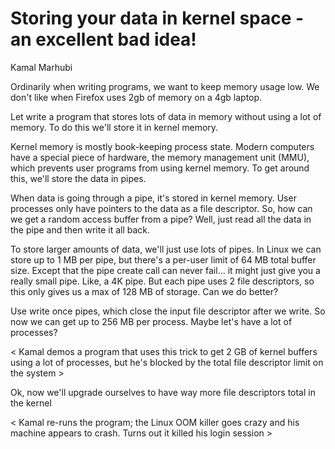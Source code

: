 # Storing your data in kernel space - an excellent bad idea!

Kamal Marhubi

Ordinarily when writing programs, we want to keep memory usage low. We don't like when Firefox uses 2gb of memory on a 4gb laptop.

Let write a program that stores lots of data in memory without using a lot of memory. To do this we'll store it in kernel memory.

Kernel memory is mostly book-keeping process state. Modern computers have a special piece of hardware, the memory management unit (MMU), which prevents user programs from using kernel memory. To get around this, we'll store the data in pipes.

When data is going through a pipe, it's stored in kernel memory. User processes only have pointers to the data as a file descriptor. So, how can we get a random access buffer from a pipe? Well, just read all the data in the pipe and then write it all back.

To store larger amounts of data, we'll just use lots of pipes. In Linux we can store up to 1 MB per pipe, but there's a per-user limit of 64 MB total buffer size. Except that the pipe create call can never fail... it might just give you a really small pipe. Like, a 4K pipe. But each pipe uses 2 file descriptors, so this only gives us a max of 128 MB of storage. Can we do better?

Use write once pipes, which close the input file descriptor after we write. So now we can get up to 256 MB per process. Maybe let's have a lot of processes?

< Kamal demos a program that uses this trick to get 2 GB of kernel buffers using a lot of processes, but he's blocked by the total file descriptor limit on the system >

Ok, now we'll upgrade ourselves to have way more file descriptors total in the kernel

< Kamal re-runs the program; the Linux OOM killer goes crazy and his machine appears to crash. Turns out it killed his login session >
